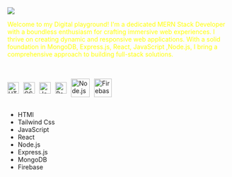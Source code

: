 
<img src="https://i.ibb.co/ygctZMP/MERN-STACK-DEVELOPER.png"/>
<br/>
<p style="margin-bottom:10px; color:yellow;">Welcome to my Digital playground! I'm a dedicated MERN Stack Developer with a boundless enthusiasm for crafting immersive web experiences.  I thrive on creating dynamic and responsive web applications. With a solid foundation in MongoDB, Express.js, React, JavaScript ,Node.js, I bring a comprehensive approach to building full-stack solutions. </p>
<br/>



<div style="display: flex; align-items: center; margin-top: 10px; padding-top:10px">
  <img align="left" alt="HTML5" width="26px" src="https://cdn.jsdelivr.net/gh/devicons/devicon/icons/html5/html5-original.svg" style="margin-right: 10px;"  /> 
  <img align="left" alt="CSS3" width="26px" src="https://cdn.jsdelivr.net/gh/devicons/devicon/icons/css3/css3-original.svg" style="margin-right: 10px;" />
  <img align="left" alt="JavaScript" width="26px" src="https://cdn.jsdelivr.net/gh/devicons/devicon/icons/javascript/javascript-original.svg" style="margin-right: 10px;" />
  <img align="left" alt="React" width="26px" src="https://cdn.jsdelivr.net/gh/devicons/devicon/icons/react/react-original.svg" style="margin-right: 10px;" />
  <a href="https://nodejs.org" target="_blank">
    <img align="left" alt="Node.js" height="42px"  src="https://raw.githubusercontent.com/rahul-jha98/github_readme_icons/main/language_and_tools/square/node/node.svg" style="margin-right: 10px;" />
  </a>
  <a href="https://firebase.google.com/" target="_blank">
    <img align="left" alt="Firebase" height="42px"  width="40px" src="https://raw.githubusercontent.com/rahul-jha98/github_readme_icons/main/language_and_tools/square/firebase/firebase.svg" />
  </a> <br/>
</div>

<br/>

- HTMl
- Tailwind Css
- JavaScript
- React
- Node.js
- Express.js
- MongoDB
- Firebase


